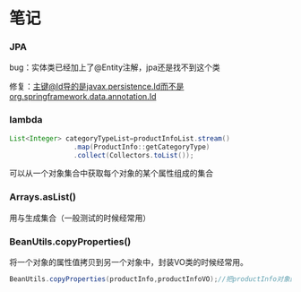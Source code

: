 # 笔记

### JPA

bug：实体类已经加上了@Entity注解，jpa还是找不到这个类

修复：主键@Id导的是javax.persistence.Id而不是org.springframework.data.annotation.Id

### lambda

```java
List<Integer> categoryTypeList=productInfoList.stream()
                .map(ProductInfo::getCategoryType)
                .collect(Collectors.toList());
```

可以从一个对象集合中获取每个对象的某个属性组成的集合

### Arrays.asList()

用与生成集合（一般测试的时候经常用）

### BeanUtils.copyProperties()

将一个对象的属性值拷贝到另一个对象中，封装VO类的时候经常用。

```java
BeanUtils.copyProperties(productInfo,productInfoVO);//把productInfo对象的属性拷贝到productInfoVO中
```

